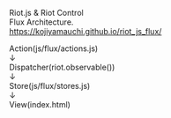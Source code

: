 Riot.js & Riot Control<br>
Flux Architecture.<br>
<https://kojiyamauchi.github.io/riot_js_flux/>

Action(js/flux/actions.js)<br>
↓<br>
Dispatcher(riot.observable())<br>
↓<br>
Store(js/flux/stores.js)<br>
↓<br>
View(index.html)
